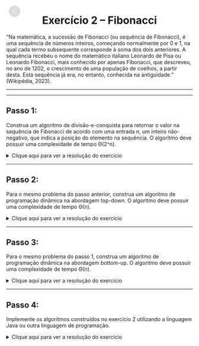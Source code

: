 [<img src="../../img/assets/back.png" height="35px" style="position: fixed; top: 15; opacity: 0.45">](../README.md)

# <div align="center">Exercício 2 – Fibonacci</div>

“Na matemática, a sucessão de Fibonacci (ou sequência de Fibonacci), é uma sequência de números inteiros, começando normalmente por 0 e 1, na qual cada termo subsequente corresponde à soma dos dois anteriores. A sequência recebeu o nome do matemático italiano Leonardo de Pisa ou Leonardo Fibonacci, mais conhecido por apenas Fibonacci, que descreveu, no ano de 1202, o crescimento de uma população de coelhos, a partir desta. Esta sequência já era, no entanto, conhecida na antiguidade.” (Wikipédia, 2023). 

<hr><hr>

## Passo 1: 

Construa um algoritmo de divisão-e-conquista para retornar o valor na sequência de Fibonacci de acordo com uma entrada n, um inteiro não-negativo, que indica a posição do elemento na sequência. O algoritmo deve possuir uma complexidade de tempo Θ(2^n).

<details>

   <summary>
      Clique aqui para ver a resolução do exercício
   </summary>

```rs
função fibonacci(n):
   se n igual a 0 ou n igual a 1:
      retornar n
   senão:
      retornar fibonacci(n - 1) + fibonacci(n - 2)
```

</details>

<hr>

## Passo 2: 

Para o mesmo problema do passo anterior, construa um algoritmo de programação dinâmica na abordagem top-down. O algoritmo deve possuir uma complexidade de tempo Θ(n).

<details>
   <summary>
      Clique aqui para ver a resolução do exercício
   </summary>

```rs
função fibonacci(n, memo = {}):
   se n igual a 0 ou n igual a 1:
      retornar n

   se n estiver em memo:
      retornar memo[n]

   memo[n] = fibonacci(n - 1, memo) + fibonacci(n - 2, memo)
   retornar memo[n]
```

</details>

<hr>

## Passo 3: 

Para o mesmo problema do passo 1, construa um algoritmo de programação dinâmica na abordagem bottom-up. O algoritmo deve possuir uma complexidade de tempo Θ(n).

<details>
   <summary>
      Clique aqui para ver a resolução do exercício
   </summary>

```rs
função fibonacci(n):
   se n igual a 0 ou n igual a 1:
      retornar n

   f = lista de tamanho (n + 1) preenchida com 0
   f[0] = 0
   f[1] = 1

   para i de 2 a té n:
      f[i] = f[i - 1] + f[i - 2]

   retornar f[n]
```

</details>

<hr>

## Passo 4: 

Implemente os algoritmos construídos no exercício 2 utilizando a linguagem Java ou outra linguagem de programação.

<details>
   <summary>
      Clique aqui para ver a resolução do exercício
   </summary>

   ### [Passo 1](DividirConquistar.py)

   <details>
      <summary>
         Clique aqui para ver o algoritmo divisão-e-conquista
      </summary>

```py
def fibonacci(n):
    if n == 0 or n == 1:
        return n
    
    return fibonacci(n - 1) + fibonacci(n - 2)
```

   </details>

   ### [Passo 2](TopDown.py)

   <details>
      <summary>
         Clique aqui para ver o algoritmo TopDown
      </summary>

```py
def fibonacci(n, memo = {}):
    if n == 0 or n == 1:
        return n
    
    if n in memo:
        return memo[n]

    memo[n] = fibonacci(n-1, memo) + fibonacci(n-2, memo)
    return memo[n]
```

   </details>

   ### [Passo 3](BottomUp.py)

   <details>
      <summary>
         Clique aqui para ver o algoritmo BottomUp
      </summary>

```py
def fibonacci(n, memo = {}):
   if n == 0 or n == 1:
      return n

   f = [0] * (n + 1)
   f[0] = 0
   f[1] = 1

   for i in range(2, n + 1):
      f[i] = f[i - 1] + f[i - 2]

   return f[n]
```

</details>

<hr>

## Passo 5: 

Para cada programa do passo anterior, modifique o código para mostrar o resultado de cada cálculo de Fibonacci até que uma saída válida seja obtida. Inclua um print com os resultados do console.

   ### [Passo 1](DividirConquistar.py)

   <details>
      <summary>
         Clique aqui para ver o algoritmo divisão-e-conquista
      </summary>

```py
def fibonacci(n):
    if n == 0 or n == 1:
      print(f'condição de parada: {n = }')
      return n
    
    termo1soma = fibonacci(n - 1)
    print({termo1soma = } quando {n = })

    termo2soma = fibonacci(n - 2)
    print({termo2soma = } quando {n = })

    soma = termo1soma + termo2soma
    print(f'({termo1soma = }) + ({termo2soma = }): {soma}')
    return soma
```

   </details>

   ### [Passo 2](TopDown.py)

   <details>
      <summary>
         Clique aqui para ver o algoritmo TopDown
      </summary>

```py
def fibonacci(n, memo = {}):
   if n == 0 or n == 1:
      print(f'condição de parada padrão do fibonacci: {n = }')
      return n

   if n in memo:
        print(f'condição de parada da programação dinâmica: {n = }')
        return memo[n]
    
    termo1soma = fibonacci(n - 1, memo)
    print({termo1soma = } quando {n = })

    termo2soma = fibonacci(n - 2)
    print({termo2soma = } quando {n = })

    memo[n] = termo1soma + termo2soma
    print(f'({termo1soma = }) + ({termo2soma = }): {memo[n]}\nNovo memo: {memo}')

    return memo[n]
```

   </details>

   ### [Passo 3](BottomUp.py)

   <details>
      <summary>
         Clique aqui para ver o algoritmo BottomUp
      </summary>

```py
def fibonacci(n, memo = {}):
   if n == 0 or n == 1:
      print(f'Condição de parada padrão do fibonacci: {n = }')
      return n

   f = [0] * (n + 1)
   f[0] = 0
   f[1] = 1

   print(f"Vetor inicial: {f}")

   for i in range(2, n + 1):
      f[i] = f[i - 1] + f[i - 2]
      print(f"{f = }")

   print(f"Vetor final: {f}")
   return f[n]
```